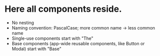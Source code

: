 # Here all components reside.

* No nesting
* Naming convention: PascalCase; more common name -> less common name
* Single-use components start with "The"
* Base components (app-wide reusable components, like Button or Modal) start with "Base"